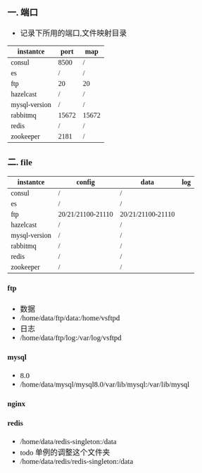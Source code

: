 <span  style="font-family: Simsun,serif; font-size: 17px; ">

### 一. 端口

- 记录下所用的端口,文件映射目录

| instantce     | port      | map     |
|--------------|---------------|------|
| consul | 8500 | / |
| es  | / | / |
| ftp  | 20 | 20 |
| hazelcast  | / | / |
| mysql-version  | / | / |
| rabbitmq  | 15672 | 15672 |
| redis  | / | / |
| zookeeper  | 2181 | / |

### 二. file

| instantce     | config      | data     | log |
|--------------|---------------|------|---|
| consul | / | / |
| es  | / | / |
| ftp  | 20/21/21100-21110 | 20/21/21100-21110 |
| hazelcast  | / | / |
| mysql-version  | / | / |
| rabbitmq  | / | / |
| redis  | / | / |
| zookeeper  | / | / |

#### ftp

- 数据
- /home/data/ftp/data:/home/vsftpd
- 日志
- /home/data/ftp/log:/var/log/vsftpd

#### mysql

- 8.0
- /home/data/mysql/mysql8.0/var/lib/mysql:/var/lib/mysql

#### nginx

#### redis

- /home/data/redis-singleton:/data
- todo 单例的调整这个文件夹
- /home/data/redis/redis-singleton:/data

</span>